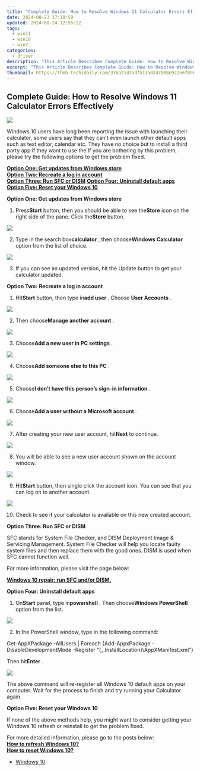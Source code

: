 ```yaml
---
title: "Complete Guide: How to Resolve Windows 11 Calculator Errors Effectively"
date: 2024-08-23 17:18:59
updated: 2024-08-24 12:55:22
tags:
  - win11
  - win10
  - win7
categories:
  - driver
description: "This Article Describes Complete Guide: How to Resolve Windows 11 Calculator Errors Effectively"
excerpt: "This Article Describes Complete Guide: How to Resolve Windows 11 Calculator Errors Effectively"
thumbnail: https://thmb.techidaily.com/376a21d7adf513ad247008e922e6f8963a8f68fa243f110f1e6012bff2388fa5.jpg
---
```


## Complete Guide: How to Resolve Windows 11 Calculator Errors Effectively

![](https://images.drivereasy.com/wp-content/uploads/2017/01/img_586dba6a2a10d.png)   
  
 Windows 10 users have long been reporting the issue with launching their calculator, some users say that they can’t even launch other default apps such as text editor, calendar etc. They have no choice but to install a third party app if they want to use the If you are bothering by this problem, please try the following options to get the problem fixed.   
  
[**Option One: Get updates from Windows store**](https://tools.techidaily.com/drivereasy/download/)   
[**Option Two: Recreate a log in account**](https://tools.techidaily.com/drivereasy/download/)   
**[Option Three: Run SFC or DISM](https://tools.techidaily.com/drivereasy/download/)** 
**[Option Four: Uninstall default apps](https://tools.techidaily.com/drivereasy/download/)**   
[**Option Five: Reset your Windows 10**](https://tools.techidaily.com/drivereasy/download/)   
  
 **Option One: Get updates from Windows store**   
  
 1) Press**Start** button, then you should be able to see the**Store** icon on the right side of the pane. Click the**Store** button.   
  
![](https://images.drivereasy.com/wp-content/uploads/2017/01/img_586df9ac38827.jpg) 

  
 2) Type in the search box**calculator** , then choose**Windows Calculator** option from the list of choice.   
  
![](https://images.drivereasy.com/wp-content/uploads/2017/01/img_586dfa308bcde.jpg)   
  
 3) If you can see an updated version, hit the Update button to get your calculator updated.   
  
  
 **Option Two:** **Recreate a log in account**   
  
 1) Hit**Start** button, then type in**add user** . Choose **User Accounts** .  
  
![](https://images.drivereasy.com/wp-content/uploads/2017/01/img_586dfcf890db3.jpg) 

  
 2) Then choose**Manage another account** .   
  
![](https://images.drivereasy.com/wp-content/uploads/2017/01/img_586dfd4688b7a.jpg) 

  
 3) Choose**Add a new user in PC settings** .   
  
![](https://images.drivereasy.com/wp-content/uploads/2017/01/img_586dfd8e07c94.jpg) 

  
 4) Choose**Add someone else to this PC** .  
  
![](https://images.drivereasy.com/wp-content/uploads/2017/01/img_586dfdd11b9c3.jpg) 

  
 5) Choose**I don’t have this person’s sign-in information** .   
  
![](https://images.drivereasy.com/wp-content/uploads/2017/01/img_586dfe5fd0569.jpg) 

  
 6) Choose**Add a user without a Microsoft account** .   
  
![](https://images.drivereasy.com/wp-content/uploads/2017/01/img_586dfee25fbeb.jpg) 

  
 7) After creating your new user account, hit**Next** to continue.  
  
![](https://images.drivereasy.com/wp-content/uploads/2017/01/img_586dff4ef1354.jpg) 

  
 8) You will be able to see a new user account shown on the account window.   
  
![](https://images.drivereasy.com/wp-content/uploads/2017/01/img_586dffcac1a12.jpg) 

  
 9) Hit**Start** button, then single click the account icon. You can see that you can log on to another account.   
  
![](https://images.drivereasy.com/wp-content/uploads/2017/01/img_586e006adcd2d.png)   
  
 10) Check to see if your calculator is available on this new created account.   
  
  
 **Option Three: Run SFC or DISM**   
  
 SFC stands for System File Checker, and DISM Deployment Image & Servicing Management. System File Checker will help you locate faulty system files and then replace them with the good ones. DISM is used when SFC cannot function well.   
  
 For more information, please visit the page below:   
  
[**Windows 10 repair: run SFC and/or DISM.**](https://tools.techidaily.com/drivereasy/download/)   
  
  
 **Option Four: Uninstall default apps**   
  
 1) On**Start** panel, type in**powershell** . Then choose**Windows PowerShell** option from the list.  
  
![](https://images.drivereasy.com/wp-content/uploads/2017/01/img_586c7b3d05a3b.jpg)   
  
 2) In the PowerShell window, type in the following command:   

Get-AppXPackage -AllUsers | Foreach {Add-AppxPackage -DisableDevelopmentMode -Register “$($_.InstallLocation)\AppXManifest.xml”}

 Then hit**Enter** .   
  
![](https://images.drivereasy.com/wp-content/uploads/2017/01/img_586e217c0e401.jpg) 

  
 The above command will re-register all Windows 10 default apps on your computer. Wait for the process to finish and try running your Calculator again.   
  
  
**Option Five: Reset your Windows 10**   
  
 If none of the above methods help, you might want to consider getting your Windows 10 refresh or reinstall to get the problem fixed.   
  
 For more detailed information, please go to the posts below:  
[**How to refresh Windows 10?**](https://tools.techidaily.com/drivereasy/download/)   
[**How to reset Windows 10?**](https://tools.techidaily.com/drivereasy/download/)   

* [Windows 10](https://tools.techidaily.com/drivereasy/download/)

<ins class="adsbygoogle"
     style="display:block"
     data-ad-format="autorelaxed"
     data-ad-client="ca-pub-7571918770474297"
     data-ad-slot="1223367746"></ins>



<ins class="adsbygoogle"
     style="display:block"
     data-ad-client="ca-pub-7571918770474297"
     data-ad-slot="8358498916"
     data-ad-format="auto"
     data-full-width-responsive="true"></ins>
